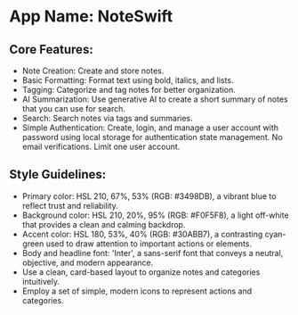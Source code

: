 # **App Name**: NoteSwift

## Core Features:

- Note Creation: Create and store notes.
- Basic Formatting: Format text using bold, italics, and lists.
- Tagging: Categorize and tag notes for better organization.
- AI Summarization: Use generative AI to create a short summary of notes that you can use for search.
- Search: Search notes via tags and summaries.
- Simple Authentication: Create, login, and manage a user account with password using local storage for authentication state management. No email verifications. Limit one user account.

## Style Guidelines:

- Primary color: HSL 210, 67%, 53% (RGB: #3498DB), a vibrant blue to reflect trust and reliability.
- Background color: HSL 210, 20%, 95% (RGB: #F0F5F8), a light off-white that provides a clean and calming backdrop.
- Accent color: HSL 180, 53%, 40% (RGB: #30ABB7), a contrasting cyan-green used to draw attention to important actions or elements.
- Body and headline font: 'Inter', a sans-serif font that conveys a neutral, objective, and modern appearance.
- Use a clean, card-based layout to organize notes and categories intuitively.
- Employ a set of simple, modern icons to represent actions and categories.